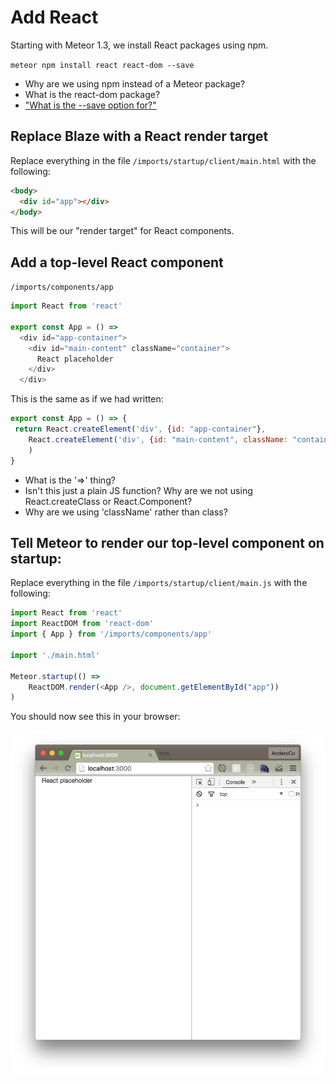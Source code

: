 # Add React 

Starting with Meteor 1.3, we install React packages using npm.

```meteor npm install react react-dom --save```

- Why are we using npm instead of a Meteor package?
- What is the react-dom package?
- ["What is the --save option for?"](http://stackoverflow.com/questions/19578796/what-is-the-save-option-for-npm-install) 


## Replace Blaze with a React render target

Replace everything in the file ``` /imports/startup/client/main.html ``` with the following:

```html
<body>
  <div id="app"></div>
</body>
```

This will be our "render target" for React components.


## Add a top-level React component

``` /imports/components/app ```
```js 
import React from 'react'

export const App = () =>
  <div id="app-container">
    <div id="main-content" className="container">
      React placeholder
    </div>
  </div>
```

This is the same as if we had written:

```js
export const App = () => {
 return React.createElement('div', {id: "app-container"}, 
    React.createElement('div', {id: "main-content", className: "container" }, "React placeholder")
 	)
}
```

- What is the '=>' thing?
- Isn't this just a plain JS function? Why are we not using React.createClass or React.Component?
- Why are we using 'className' rather than class?


## Tell Meteor to render our top-level component on startup:

Replace everything in the file ``` /imports/startup/client/main.js ``` with the following:

```js
import React from 'react'
import ReactDOM from 'react-dom'
import { App } from '/imports/components/app'

import './main.html'

Meteor.startup(() =>
	ReactDOM.render(<App />, document.getElementById("app"))
)
```

You should now see this in your browser:

![Dflt view with React added](https://raw.githubusercontent.com/CodeChron/fullstack-js-preview-docs/master/images/react-added-dflt.png)
